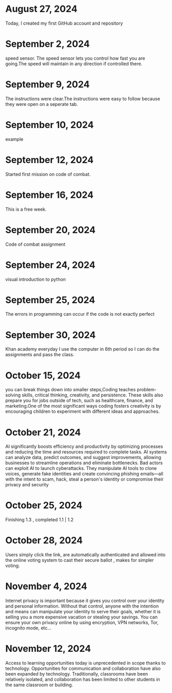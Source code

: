 # August 27, 2024
Today, I created my first GitHub account and repository

# September 2, 2024
speed sensor.
The speed sensor lets you control how fast you are going.The speed will maintain in any direction if controlled there.

# September 9, 2024 
The instructions were clear.The instructions were easy to follow because they were open on a seperate tab.

# September 10, 2024
example

# September 12, 2024
Started first mission on code of combat.

# September 16, 2024
This is a free week.

# September 20, 2024 
Code of combat assignment

 # September 24, 2024
visual introduction to python

 # September 25, 2024
 The errors in programming can occur if the code is not exactly perfect 

 # September 30, 2024
 Khan academy
 everyday I use the computer in 6th period so I can do the assignments and pass the class.

# October 15, 2024 
you can break things down into smaller steps,Coding teaches problem-solving skills, critical thinking, creativity, and persistence. These skills also prepare you for jobs outside of tech, such as healthcare, finance, and marketing.One of the most significant ways coding fosters creativity is by encouraging children to experiment with different ideas and approaches.


# October 21, 2024
AI significantly boosts efficiency and productivity by optimizing processes and reducing the time and resources required to complete tasks. AI systems can analyze data, predict outcomes, and suggest improvements, allowing businesses to streamline operations and eliminate bottlenecks. 
Bad actors can exploit AI to launch cyberattacks. They manipulate AI tools to clone voices, generate fake identities and create convincing phishing emails—all with the intent to scam, hack, steal a person's identity or compromise their privacy and security


# October 25, 2024
Finishing 1.3 , completed 1.1 | 1.2

# October 28, 2024
Users simply click the link, are automatically authenticated and allowed into the online voting system to cast their secure ballot , makes for simpler voting.

# November 4, 2024 
Internet privacy is important because it gives you control over your identity and personal information. Without that control, anyone with the intention and means can manipulate your identity to serve their goals, whether it is selling you a more expensive vacation or stealing your savings. You can ensure your own privacy online by using encryption, VPN networks, Tor, incognito mode, etc...


# November 12, 2024 
Access to learning opportunities today is unprecedented in scope thanks to technology. Opportunities for communication and collaboration have also been expanded by technology. Traditionally, classrooms have been relatively isolated, and collaboration has been limited to other students in the same classroom or building.
